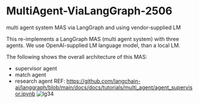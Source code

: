 # MultiAgent-ViaLangGraph-2506
multi agent system MAS via LangGraph and using vendor-supplied LM

This re-implements a LangGraph MAS (multi agent system) with three agents. We use OpenAI-supplied LM language model, than a local LM.

The following shows the overall architecture of this MAS:
* supervisor agent
* match agent
* research agent
REF: https://github.com/langchain-ai/langgraph/blob/main/docs/docs/tutorials/multi_agent/agent_supervisor.ipynb 
![lg34](https://github.com/user-attachments/assets/2052f46b-8241-49a1-91c5-df55c1ebeb68)



